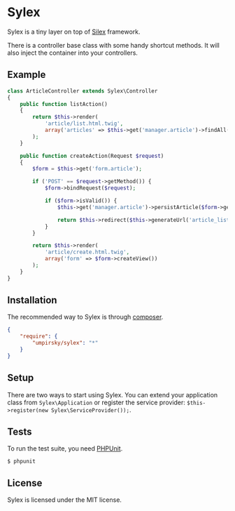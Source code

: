 Sylex
=====

Sylex is a tiny layer on top of [Silex](http://silex.sensiolabs.org/) framework.

There is a controller base class with some handy shortcut methods.
It will also inject the container into your controllers.

## Example

```php
class ArticleController extends Sylex\Controller
{
    public function listAction()
    {
        return $this->render(
            'article/list.html.twig',
            array('articles' => $this->get('manager.article')->findAll())
        );
    }

    public function createAction(Request $request)
    {
        $form = $this->get('form.article');

        if ('POST' == $request->getMethod()) {
            $form->bindRequest($request);

            if ($form->isValid()) {
                $this->get('manager.article')->persistArticle($form->getData());

                return $this->redirect($this->generateUrl('article_list'));
            }
        }

        return $this->render(
            'article/create.html.twig',
            array('form' => $form->createView())
        );
    }
}
```

## Installation

The recommended way to Sylex is through
[composer](http://getcomposer.org).

```json
{
    "require": {
        "umpirsky/sylex": "*"
    }
}
```

## Setup

There are two ways to start using Sylex. You can extend your application class
from `Sylex\Application` or register the service provider: `$this->register(new Sylex\ServiceProvider());`.

## Tests

To run the test suite, you need [PHPUnit](https://github.com/sebastianbergmann/phpunit).

    $ phpunit

## License

Sylex is licensed under the MIT license.
